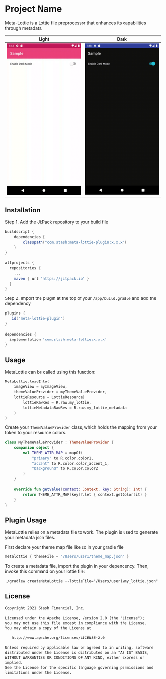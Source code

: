 # Project Name
Meta-Lottie is a Lottie file preprocessor that enhances its capabilities through metadata.

Light | Dark
:---:|:---:
<img src="/assets/light.gif" alt="Demo Screen Capture" width="300px" /> | <img src="/assets/dark.gif" alt="Demo Screen Capture" width="300px" />


## Installation

Step 1. Add the JitPack repository to your build file

```groovy
buildscript {
    dependencies {
        classpath("com.stash:meta-lottie-plugin:x.x.x")
    }
}

allprojects {
  repositories {
    ...
    maven { url 'https://jitpack.io' }
  }
}
```

Step 2. Import the plugin at the top of your `/app/build.gradle` and add the dependency

```groovy
plugins {
   id("meta-lottie-plugin")
}

dependencies {
  implementation 'com.stash:meta-lottie:x.x.x'
}
```

## Usage

MetaLottie can be called using this function:

```kotlin
MetaLottie.loadInto(
    imageView = myImageView,
    themeValueProvider = myThemeValueProvider,
    lottieResource = LottieResource(
        lottieRawRes = R.raw.my_lottie,
        lottieMetadataRawRes = R.raw.my_lottie_metadata
    )
)
```

Create your `ThemeValueProvider` class, which holds the mapping from your token to your resource colors.

```kotlin
class MyThemeValueProvider : ThemeValueProvider {
    companion object {
        val THEME_ATTR_MAP = mapOf(
            "primary" to R.color.color1,
            "accent" to R.color.color_accent_1,
            "background" to R.color.color2
        )
    }

    override fun getValue(context: Context, key: String): Int? {
        return THEME_ATTR_MAP[key]?.let { context.getColor(it) }
    }
}
```

## Plugin Usage

MetaLottie relies on a metadata file to work. The plugin is used to generate your metadata json files.

First declare your theme map file like so in your gradle file:

```groovy
metalottie { themeFile = "/Users/user1/theme_map.json" }
```

To create a metadata file, import the plugin in your dependency. Then, invoke this command on your lottie file:

```shell script
./gradlew createMetaLottie --lottieFile="/Users/user1/my_lottie.json"
```

## License
```
Copyright 2021 Stash Financial, Inc.

Licensed under the Apache License, Version 2.0 (the "License");
you may not use this file except in compliance with the License.
You may obtain a copy of the License at

   http://www.apache.org/licenses/LICENSE-2.0

Unless required by applicable law or agreed to in writing, software
distributed under the License is distributed on an "AS IS" BASIS,
WITHOUT WARRANTIES OR CONDITIONS OF ANY KIND, either express or implied.
See the License for the specific language governing permissions and
limitations under the License.
```
